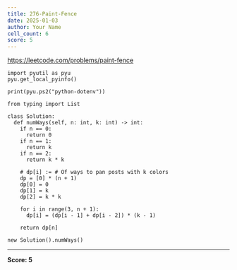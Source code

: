 ```yaml
---
title: 276-Paint-Fence
date: 2025-01-03
author: Your Name
cell_count: 6
score: 5
---
```


https://leetcode.com/problems/paint-fence


```
import pyutil as pyu
pyu.get_local_pyinfo()
```


```
print(pyu.ps2("python-dotenv"))
```


```
from typing import List
```


```
class Solution:
  def numWays(self, n: int, k: int) -> int:
    if n == 0:
      return 0
    if n == 1:
      return k
    if n == 2:
      return k * k

    # dp[i] := # Of ways to pan posts with k colors
    dp = [0] * (n + 1)
    dp[0] = 0
    dp[1] = k
    dp[2] = k * k

    for i in range(3, n + 1):
      dp[i] = (dp[i - 1] + dp[i - 2]) * (k - 1)

    return dp[n]
```


```
new Solution().numWays()
```


---
**Score: 5**